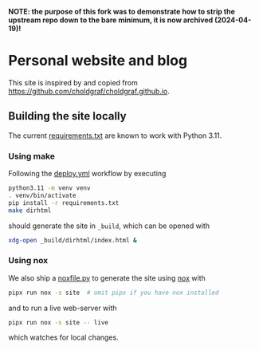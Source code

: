 **NOTE: the purpose of this fork was to demonstrate how to strip the upstream repo down to the bare minimum, it is now archived (2024-04-19)!**

# Personal website and blog

This site is inspired by and copied from https://github.com/choldgraf/choldgraf.github.io.

## Building the site locally

The current [requirements.txt](requirements.txt) are known to work with Python 3.11.

### Using make

Following the [deploy.yml](.github/workflows/deploy.yml) workflow by executing

```bash
python3.11 -m venv venv
. venv/bin/activate
pip install -r requirements.txt
make dirhtml
```

should generate the site in `_build`, which can be opened with

```bash
xdg-open _build/dirhtml/index.html &
```

### Using nox

We also ship a [noxfile.py](noxfile.py) to generate the site using [nox](https://github.com/wntrblm/nox) with

```bash
pipx run nox -s site  # omit pipx if you have nox installed
```

and to run a live web-server with

```bash
pipx run nox -s site -- live
```

which watches for local changes.

